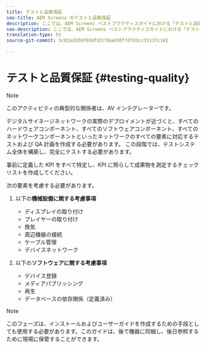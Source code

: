 ```yaml
---
title: テストと品質保証
seo-title: AEM Screens のテストと品質保証
description: ここでは、AEM Screens ベストプラクティスガイドにおける「テストと品質保証」について説明します
seo-description: ここでは、AEM Screens ベストプラクティスガイドにおける「テストと品質保証」について説明します
translation-type: ht
source-git-commit: 5c83a2b59769dfd3736a830f7d7d3cc35137c182

---
```



# テストと品質保証 {#testing-quality}

>[!NOTE]
>
>このアクティビティの典型的な関係者は、AV インテグレーターです。

デジタルサイネージネットワークの実際のデプロイメントが近づくと、すべてのハードウェアコンポーネント、すべてのソフトウェアコンポーネント、すべてのネットワークコンポーネントといったネットワークのすべての要素に対応するテストおよび QA 計画を作成する必要があります。
この段階では、テストシステム全体を構築し、完全にテストする必要があります。

事前に定義した KPI をすべて特定し、KPI に照らして成果物を測定するチェックリストを作成してください。

次の要素を考慮する必要があります。

1. 以下の&#x200B;**機械設備に関する考慮事項**
   * ディスプレイの取り付け
   * プレイヤーの取り付け
   * 換気
   * 周辺機器の接続
   * ケーブル管理
   * デバイスネットワーク

1. 以下の&#x200B;**ソフトウェアに関する考慮事項**
   * デバイス登録
   * メディアパブリッシング
   * 再生
   * データベースの依存関係（定義済み）

>[!NOTE]
> このフェーズは、インストールおよびユーザーガイドを作成するための手段としても使用する必要があります。このガイドは、後で機器に同梱し、後日参照するために現場に保管することができます。
